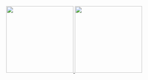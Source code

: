  <div>
  <a href="https://github.com/Foca1">
  <img height="180em" src="https://github-readme-stats.vercel.app/api?username=Foca1&show_icons=true&theme=midnight-purple&include_all_commits=true&count_private=true"/>
  <img height="180em" src="https://github-readme-stats.vercel.app/api/top-langs/?username=Foca1&layout=compact&langs_count=7&theme=midnight-purple"/>
</div>
